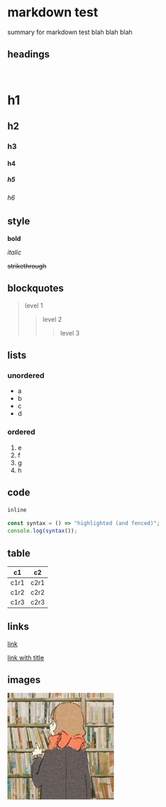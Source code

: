 # markdown test

summary for markdown test blah blah blah

## headings

<!-- h1 has no margin-top-->
<br>

# h1
## h2
### h3
#### h4
##### h5
###### h6

## style

**bold**

*italic*

~~strikethrough~~


## blockquotes

> level 1
>> level 2
>>> level 3

## lists

### unordered

- a
- b
- c
- d

### ordered

1. e
2. f
3. g
4. h

## code

`inline`

```javascript
const syntax = () => "highlighted (and fenced)";
console.log(syntax());
```

## table

| c1    | c2    |
| ----- | ----- |
| c1r1  | c2r1  |
| c1r2  | c2r2  |
| c1r3  | c2r3  |

## links

[link](https://link.url)

[link with title](https://link.url "title")

## images

![profile](/assets/profile.webp)
